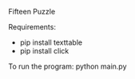 Fifteen Puzzle

Requirements: 
- pip install texttable
- pip install click


To run the program:
python main.py